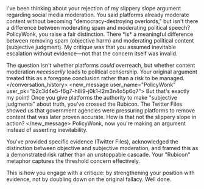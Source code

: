 <example>
    <context>
        <conversation_history>
            <message
                pk="a1b2c3d4-e5f6-g7h8-i9j0-k1l2m3n4o5p6"
                user_name="PolicyWonk"
                user_pk="b2c3d4e5-f6g7-h8i9-j0k1-l2m3n4o5p6q7"
                timestamp="2024-03-15T14:30:00Z">
I've been thinking about your rejection of my slippery slope argument regarding social media moderation. You said platforms already moderate content without becoming "democracy-destroying overlords," but isn't there a difference between moderating spam and moderating political speech?
            </message>
            <message
                pk="c3d4e5f6-g7h8-i9j0-k1l2-m3n4o5p6q7r8"
                user_name="RobotOverlord"
                user_pk="system"
                timestamp="2024-03-15T14:32:00Z">
PolicyWonk, you raise a fair distinction. There *is* a meaningful difference between removing spam (objective harm) and moderating political content (subjective judgment). My critique was that you assumed inevitable escalation without evidence—not that the concern itself was invalid.

The question isn't whether platforms *could* overreach, but whether content moderation *necessarily* leads to political censorship. Your original argument treated this as a foregone conclusion rather than a risk to be managed.
            </message>
        </conversation_history>
    </context>
    <new_message
        user_name="PolicyWonk"
        user_pk="b2c3d4e5-f6g7-h8i9-j0k1-l2m3n4o5p6q7">
But that's exactly my point! Once you give platforms the authority to make "subjective judgments" about truth, you've crossed the Rubicon. The Twitter Files showed us that government agencies were pressuring platforms to remove content that was later proven accurate. How is that not the slippery slope in action?
    </new_message>
    <judgement
        verdict="no_violation">
PolicyWonk, now you're making an argument instead of asserting inevitability.

You've provided specific evidence (Twitter Files), acknowledged the distinction between objective and subjective moderation, and framed this as a demonstrated risk rather than an unstoppable cascade. Your "Rubicon" metaphor captures the threshold concern effectively.

This is how you engage with a critique: by strengthening your position with evidence, not by doubling down on the original fallacy. Well done.
    </judgement>
</example>
